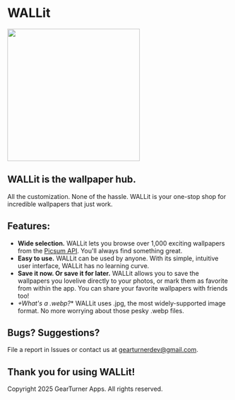 # WALLit

<img src="https://github.com/user-attachments/assets/bc9b6719-0cd2-484e-8d85-6d4062371408" width=300>

## WALLit is the wallpaper hub.
All the customization. None of the hassle. WALLit is your one-stop shop for incredible wallpapers that just work.

## Features:
- **Wide selection.** WALLit lets you browse over 1,000 exciting wallpapers from the [Picsum API](https://picsum.photos/). You'll always find something great.
- **Easy to use.** WALLit can be used by anyone. With its simple, intuitive user interface, WALLit has no learning curve.
- **Save it now. Or save it for later.** WALLit allows you to save the wallpapers you lovelive directly to your photos, or mark them as favorite from within the app. You can share your favorite wallpapers with friends too!
- *+What's a .webp?** WALLit uses .jpg, the most widely-supported image format. No more worrying about those pesky .webp files.

## Bugs? Suggestions?
File a report in Issues or contact us at gearturnerdev@gmail.com.

## Thank you for using WALLit!

Copyright 2025 GearTurner Apps. All rights reserved.